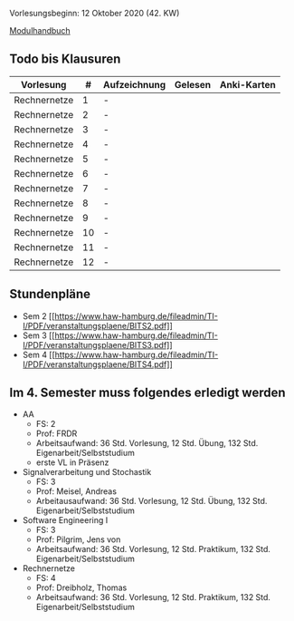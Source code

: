 Vorlesungsbeginn: 12 Oktober 2020 (42. KW)

[Modulhandbuch](https://www.haw-hamburg.de/fileadmin/zentrale_PDF/TI/Modulhandb%C3%BCcher/Informatik/Modulhandbuch_BA_ITS_2018.pdf)

## Todo bis Klausuren

|Vorlesung|#|Aufzeichnung|Gelesen|Anki-Karten|
|---|---|---|---|---|
|Rechnernetze|1|-||
|Rechnernetze|2|-||
|Rechnernetze|3|-||
|Rechnernetze|4|-||
|Rechnernetze|5|-||
|Rechnernetze|6|-||
|Rechnernetze|7|-||
|Rechnernetze|8|-||
|Rechnernetze|9|-||
|Rechnernetze|10|-||
|Rechnernetze|11|-||
|Rechnernetze|12|-||

## Stundenpläne
- Sem 2 [[https://www.haw-hamburg.de/fileadmin/TI-I/PDF/veranstaltungsplaene/BITS2.pdf]]
- Sem 3 [[https://www.haw-hamburg.de/fileadmin/TI-I/PDF/veranstaltungsplaene/BITS3.pdf]]
- Sem 4 [[https://www.haw-hamburg.de/fileadmin/TI-I/PDF/veranstaltungsplaene/BITS4.pdf]]

## Im 4. Semester muss folgendes erledigt werden
- AA 
    - FS: 2
    - Prof: FRDR
    - Arbeitsaufwand: 36 Std. Vorlesung, 12 Std. Übung, 132 Std. Eigenarbeit/Selbststudium
    - erste VL in Präsenz
- Signalverarbeitung und Stochastik
    - FS: 3
    - Prof: Meisel, Andreas
    - Arbeitausaufwand: 36 Std. Vorlesung, 12 Std. Übung, 132 Std. Eigenarbeit/Selbststudium
- Software Engineering I
    - FS: 3
    - Prof: Pilgrim, Jens von
    - Arbeitsaufwand: 36 Std. Vorlesung, 12 Std. Praktikum, 132 Std. Eigenarbeit/Selbststudium
- Rechnernetze
    - FS: 4
    - Prof: Dreibholz, Thomas 
    - Arbeitsaufwand: 36 Std. Vorlesung, 12 Std. Praktikum, 132 Std. Eigenarbeit/Selbststudium